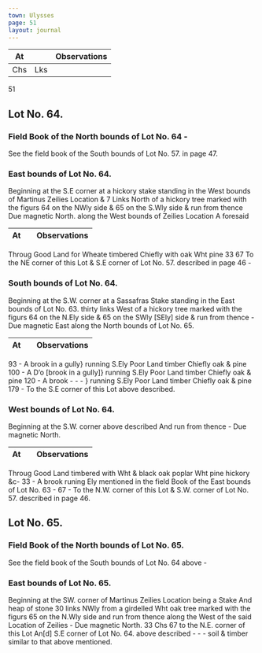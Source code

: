 ```yaml
---
town: Ulysses
page: 51
layout: journal
---
```


| At |    | Observations |
| -- | -- | ------------ |
| Chs | Lks | |

51

## Lot No. 64.

### Field Book of the North bounds of Lot No. 64 -

See the field book of the South bounds of Lot No. 57. in page 47.

### East bounds of Lot No. 64.

Beginning at the S.E corner at a hickory stake standing in the West bounds of Martinus Zeilies Location & 7 Links North of a hickory tree marked with the figurs 64 on the NWly side & 65 on the S.Wly side & run from thence Due magnetic North. along the West bounds of Zeilies Location A foresaid 

| At |    | Observations |
| -- | -- | ------------ |
Throug Good Land for Wheate timbered Chiefly with oak Wht pine
33  67  To the NE corner of this Lot & S.E corner of Lot No. 57. described in page 46 -

### South bounds of Lot No. 64.

Beginning at the S.W. corner at a Sassafras Stake standing in the East bounds of Lot No. 63. thirty links West of a hickory tree marked with the figurs 64 on the N.Ely side & 65 on the SWly [SEly] side & run from thence - Due magnetic East along the North bounds of Lot No. 65.

| At |    | Observations |
| -- | -- | ------------ |
93  -  A brook in a gully} running S.Ely Poor Land timber Chiefly oak & pine 
100  -  A D’o [brook in a gully]} running S.Ely Poor Land timber Chiefly oak & pine
120  -  A brook - - - } running S.Ely Poor Land timber Chiefly oak & pine
179  -  To the S.E corner of this Lot above described.

### West bounds of Lot No. 64.

Beginning at the S.W. corner above described And run from thence - Due magnetic North.

| At |    | Observations |
| -- | -- | ------------ |
Throug Good Land timbered with Wht & black oak poplar Wht pine hickory &c-
33  -  A brook runing Ely mentioned in the field Book of the East bounds of Lot No. 63 -
67  -  To the N.W. corner of this Lot & S.W. corner of Lot No. 57. described in page 46.

## Lot No. 65.

### Field Book of the North bounds of Lot No. 65.

See the field book of the South bounds of Lot No. 64 above -

### East bounds of Lot No. 65.

Beginning at the SW. corner of Martinus Zeilies Location being a Stake And heap of stone 30 links NWly from a girdelled Wht oak tree marked with the figurs 65 on the N.Wly side and run from thence along the West of the said Location of Zeilies - Due magnetic North. 33 Chs 67 to the N.E. corner of this Lot An[d] S.E corner of Lot No. 64. above described - - - 
soil & timber similar to that above mentioned.